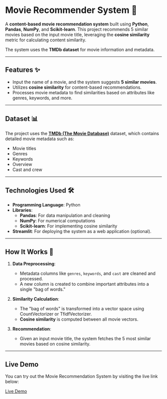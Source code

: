 # Movie Recommender System 🎥

A **content-based movie recommendation system** built using **Python**, **Pandas**, **NumPy**, and **Scikit-learn**. This project recommends 5 similar movies based on the input movie title, leveraging the **cosine similarity** metric for calculating content similarity. 

The system uses the **TMDb dataset** for movie information and metadata.

---

## Features ✨
- Input the name of a movie, and the system suggests **5 similar movies**.
- Utilizes **cosine similarity** for content-based recommendations.
- Processes movie metadata to find similarities based on attributes like genres, keywords, and more.

---

## Dataset 📊
The project uses the [**TMDb (The Movie Database)**](https://www.themoviedb.org/) dataset, which contains detailed movie metadata such as:
- Movie titles
- Genres
- Keywords
- Overview
- Cast and crew

---

## Technologies Used 🛠️
- **Programming Language**: Python
- **Libraries**:
  - **Pandas**: For data manipulation and cleaning
  - **NumPy**: For numerical computations
  - **Scikit-learn**: For implementing cosine similarity
- **Streamlit**: For deploying the system as a web application (optional).

---

## How It Works 🧠
1. **Data Preprocessing**:
   - Metadata columns like `genres`, `keywords`, and `cast` are cleaned and processed.
   - A new column is created to combine important attributes into a single "bag of words."

2. **Similarity Calculation**:
   - The "bag of words" is transformed into a vector space using CountVectorizer or TfidfVectorizer.
   - **Cosine similarity** is computed between all movie vectors.

3. **Recommendation**:
   - Given an input movie title, the system fetches the 5 most similar movies based on cosine similarity.

---
## Live Demo
You can try out the Movie Recommendation System by visiting the live link below:

[Live Demo](https://movie-recommendation-sy.onrender.com)
